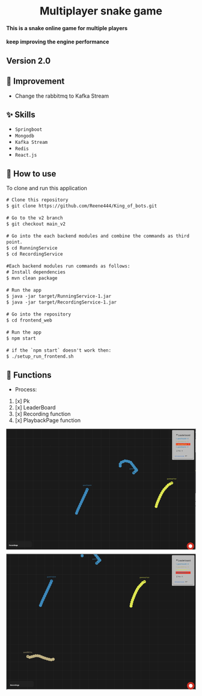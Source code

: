 
<h1 align="center">Multiplayer snake game</h1>


#### This is a snake online game for multiple players 
#### keep improving the engine performance

## Version  2.0

## :wrench: Improvement
- Change the rabbitmq to Kafka Stream

## :sparkles: Skills
- `Springboot`
- `Mongodb`
- `Kafka Stream`
- `Redis`
- `React.js`


## :book: How to use
To clone and run this application
```
# Clone this repository
$ git clone https://github.com/Reene444/King_of_bots.git

# Go to the v2 branch
$ git checkout main_v2
 
# Go into the each backend modules and combine the commands as third point.
$ cd RunningService
$ cd RecordingService

#Each backend modules run commands as follows:
# Install dependencies
$ mvn clean package

# Run the app
$ java -jar target/RunningService-1.jar
$ java -jar target/RecordingService-1.jar

# Go into the repository
$ cd frontend_web

# Run the app
$ npm start

# if the `npm start` doesn't work then:
$ ./setup_run_frontend.sh

```
## :wrench: Functions
-  Process:
1. [x] Pk
2. [x] LeaderBoard
3. [x] Recording function
4. [x] PlaybackPage function


![image-5-camera.png](image-5-camera.png)